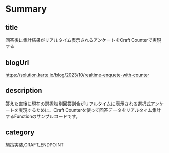 # Summary

## title

回答後に集計結果がリアルタイム表示されるアンケートをCraft Counterで実現する

## blogUrl
https://solution.karte.io/blog/2023/10/realtime-enquete-with-counter

## description

答えた直後に現在の選択肢別回答割合がリアルタイムに表示される選択式アンケートを実現するために、Craft Counterを使って回答データをリアルタイム集計するFunctionのサンプルコードです。

## category

施策実装,CRAFT_ENDPOINT